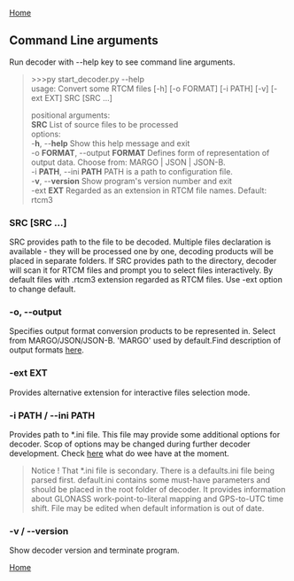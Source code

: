 
[Home](Home.md)

## Command Line arguments

Run decoder with --help key to see command line arguments.

> \>>>py start_decoder.py --help   
>usage: Convert some RTCM files [-h] [-o FORMAT] [-i PATH] [-v] [-ext EXT] SRC [SRC ...]
>
>positional arguments:  
>  **SRC**                              List of source files to be processed   
>options:  
>  -**h**, --**help**                   Show this help message and exit  
>  -o **FORMAT**, --output **FORMAT**   Defines form of representation of output data. Choose from: MARGO | JSON | JSON-B.  
>  -i **PATH**, --ini **PATH**          PATH is a path to configuration file.   
>  -**v**, --**version**                Show program's version number and exit    
>  -ext **EXT**                         Regarded as an extension in RTCM file names.   Default: rtcm3

### SRC [SRC ...]

SRC provides path to the file to be decoded. Multiple files declaration is available - they will be processed one by one,
decoding products will be placed in separate folders. If SRC provides path to the directory, decoder will scan it for RTCM
files and prompt you to select files interactively. By default files with .rtcm3 extension regarded as RTCM files. Use
-ext option to change default.    

### -o, --output

Specifies output format conversion products to be represented in. Select from MARGO/JSON/JSON-B. 'MARGO' used by default.Find description of output formats [here](CommandLineArgs.md).

### -ext EXT

Provides alternative extension for interactive files selection mode.  

### -i PATH / --ini PATH

Provides path to *.ini file. This file may provide some additional options for decoder. Scop of options may be changed during
further decoder development. Check [here](../addons.ini) what do wee have at the moment.

>Notice ! That *.ini file is secondary. There is a defaults.ini file being parsed first. default.ini contains some must-have
parameters and should be placed in the root folder of decoder. It provides information about GLONASS work-point-to-literal
mapping and GPS-to-UTC time shift. File may be edited when default information is out of date.

### -v / --version 

Show decoder version and terminate program.

[Home](Home.md)
 